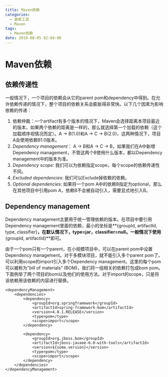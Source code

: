 ```yaml
---
title: Maven依赖
categories:
  - 效率工具
  - Maven
tags:
  - Maven依赖
date: 2019-08-05 02:04:00
---
```


# Maven依赖

<!-- more --> 

## 依赖传递性

一般情况下，一个项目的依赖会从它的parent pom和dependency中得到。在允许依赖传递的情况下，整个项目的依赖关系会膨胀得非常快。以下几个因素为影响依赖的传递：

1. 依赖仲裁：一个artifact有多个版本的情况下，Maven会选择距离本项目最近的版本，如果两个依赖的距离是一样的，那么就选择第一个加载的依赖（这个加载顺序视情况而定）。A -> B(1.0)和A -> C -> B(2.0)，这两种情况下，项目A会使用依赖B1.0版本。
2. *Dependency management*： A -> B和A -> C -> B，如果我们在A中新增Dependency management，不管这两个B使用什么版本，都以Dependency management中的版本为准。
3. *Dependency scope*: 我们可以为依赖指定scope，每个scope的依赖传递性不同。
4. *Excluded dependencies*: 我们可以Exclude掉依赖的依赖。
5. *Optional dependencies*: 如果将一个pom A中的依赖B指定为optional，那么在其他项目中引用pom A，依赖B不会被自动引入，需要显式地引入B。



## Dependency management

Dependency management主要用于统一管理依赖的版本。在项目中要引用Dependency management里面的依赖，最小的坐标是**{groupId, artifactId, type, classifier}**，在默认情况下，type=jar，classifier=null。一般情况下使用**{groupId, artifactId}**即可。

由于一个pom只有一个parent，在小规模项目中，可以在parent pom中设置Dependency management。对于多模块项目，就不能引入多个parent pom了。可以利用scope的import引入多个Dependency management。这里的每个pom可以被称为"bill of materials" (BOM)，我们将一组相关的依赖打包成bom pom。下面例举了两个项目的bom以及他们的使用方法。对于import的scope，只是将该依赖用该依赖的内容进行替换。

```
<dependencyManagement>
    <dependencies>
        <dependency>
            <groupId>org.springframework</groupId>
            <artifactId>spring-framework-bom</artifactId>
            <version>4.0.1.RELEASE</version>
            <type>pom</type>
            <scope>import</scope>
        </dependency>

        <dependency>
            <groupId>org.jboss.bom</groupId>
            <artifactId>jboss-javaee-6.0-with-tools</artifactId>
            <version>${some.version}</version>
            <type>pom</type>
            <scope>import</scope>
        </dependency>
    </dependencies>
</dependencyManagement>
```

